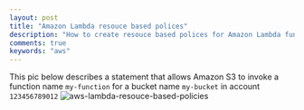 ```yaml
---
layout: post
title: "Amazon Lambda resouce based polices"
description: "How to create resouce based polices for Amazon Lambda function"
comments: true
keywords: "aws"
---
```


This pic below describes a statement that allows Amazon S3 to invoke a function name `my-function` for a bucket name `my-bucket` in account `123456789012`
![aws-lambda-resouce-based-policies](https://docs.aws.amazon.com/lambda/latest/dg/images/permissions-resourcebased.png)

